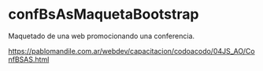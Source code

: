 # confBsAsMaquetaBootstrap
Maquetado de una web promocionando una conferencia.

https://pablomandile.com.ar/webdev/capacitacion/codoacodo/04JS_AO/ConfBSAS.html
